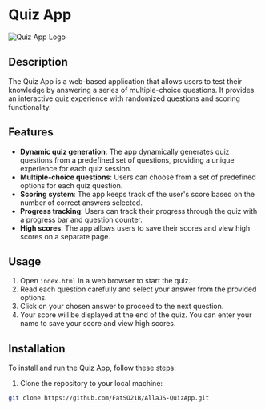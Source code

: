 # Quiz App

![Quiz App Logo](images/quiz-logo.png)

## Description

The Quiz App is a web-based application that allows users to test their knowledge by answering a series of multiple-choice questions. It provides an interactive quiz experience with randomized questions and scoring functionality.

## Features

- **Dynamic quiz generation**: The app dynamically generates quiz questions from a predefined set of questions, providing a unique experience for each quiz session.
- **Multiple-choice questions**: Users can choose from a set of predefined options for each quiz question.
- **Scoring system**: The app keeps track of the user's score based on the number of correct answers selected.
- **Progress tracking**: Users can track their progress through the quiz with a progress bar and question counter.
- **High scores**: The app allows users to save their scores and view high scores on a separate page.

## Usage

1. Open `index.html` in a web browser to start the quiz.
2. Read each question carefully and select your answer from the provided options.
3. Click on your chosen answer to proceed to the next question.
4. Your score will be displayed at the end of the quiz. You can enter your name to save your score and view high scores.

## Installation

To install and run the Quiz App, follow these steps:

1. Clone the repository to your local machine:
```bash
git clone https://github.com/FatSO21B/AllaJS-QuizApp.git
```
